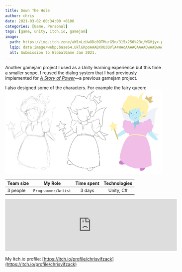 ```yaml
---
title: Down The Hole
author: chris
date: 2021-03-02 00:34:00 +0100
categories: [Game, Personal]
tags: [game, unity, itch.io, gamejam]
image:
  path: https://img.itch.zone/aW1nLzUwODc0OTMucG5n/315x250%23c/WGVjyx.png
  lqip: data:image/webp;base64,UklGRpoAAABXRUJQVlA4WAoAAAAQAAAADwAABwAAQUxQSDIAAAARL0AmbZurmr57yyIiqE8oiG0bejIYEQTgqiDA9vqnsUSI6H+oAERp2HZ65qP/VIAWAFZQOCBCAAAA8AEAnQEqEAAIAAVAfCWkAALp8sF8rgRgAP7o9FDvMCkMde9PK7euH5M1m6VWoDXf2FkP3BqV0ZYbO6NA/VFIAAAA
  alt: Submission to GlobalGame Jam 2021.
---
```


Another gamejam project I used as a Unity learning experience but this time a smaller scope. I reused the dialog system that I had previously implemented for [_A Story of Power_](/posts/a-story-of-power/)—a previous gamejam project. 

I also designed some of the characters. For example the fairy queen:
![img-fairy-queen](/assets/img/posts/dth-queen_process.png)


| Team size | My Role          | Time spent   | Technologies |
|-----------|:----------------:|:------------:|:------------:|
| 3 people  | `Programmer/Artist`   | 3 days       | Unity, C#    |

<iframe src="https://itch.io/embed/901111?linkback=true&amp;dark=true" width="552" height="167" frameborder="0"><a href="https://lady-c.itch.io/down-the-hole">Down the Hole by Lady_C, ChrisVifzack, MrNiacin</a></iframe>


My Itch.io profile: [https://itch.io/profile/chrisvifzack](https://itch.io/profile/chrisvifzack)